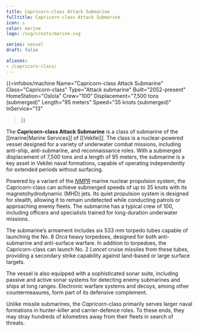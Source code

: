 ```yaml
---
title: Capricorn-class Attack Submarine
fulltitle: Capricorn-class Attack Submarine
icon: ⚓️
color: marine
logo: /svg/crests/marine.svg

series: vessel
draft: false

aliases:
- /capricorn-class/
---
```

{{<infobox/machine
	Name="Capricorn-class Attack Submarine"
	Class="Capricorn-class"
	Type="Attack submarine"
	Built="2052-present"
	HomeStation="Oslola"
	Crew="100"
	Displacement="7,500 tons (submerged)"
	Length="95 meters"
	Speed="35 knots (submerged)"
	InService="13"
>}}

The **Capricorn-class Attack Submarine** is a class of submarine of the [[marine|Marine Services]] of [[Vekllei]]. The class is a nuclear-powered vessel designed for a variety of underwater combat missions, including anti-ship, anti-submarine, and reconnaissance roles. With a submerged displacement of 7,500 tons and a length of 95 meters, the submarine is a key asset in Vekllei naval formations, capable of operating independently for extended periods without surfacing.

Powered by a variant of the [*NMPR*](/nmpr/) marine nuclear propulsion system, the Capricorn-class can achieve submerged speeds of up to 35 knots with its magnetohydrodynamic (MHD) jets. Its quiet propulsion system is designed for stealth, allowing it to remain undetected while conducting patrols or approaching enemy fleets. The submarine has a typical crew of 100, including officers and specialists trained for long-duration underwater missions.

The submarine’s armament includes six 533 mm torpedo tubes capable of launching the No. 8 *Orca* heavy torpedoes, designed for both anti-submarine and anti-surface warfare. In addition to torpedoes, the Capricorn-class can launch No. 2 *Lancet* cruise missiles from these tubes, providing a secondary strike capability against land-based or large surface targets.

The vessel is also equipped with a sophisticated sonar suite, including passive and active sonar systems for detecting enemy submarines and ships at long ranges. Electronic warfare systems and decoys, among other countermeasures, form part of its defensive complement.

Unlike missile submarines, the *Capricorn*-class primarily serves larger naval formations in hunter-killer and carrier-defence roles. To these ends, they may stray hundreds of kilometres away from their fleets in search of threats.